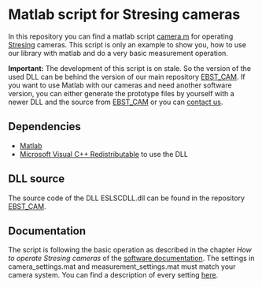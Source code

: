 # Matlab script for Stresing cameras

In this repository you can find a matlab script [camera.m](./camera.m) for operating [Stresing](https://stresing.de) cameras. This script is only an example to show you, how to use our library with matlab and do a very basic measurement operation.

**Important:** The development of this script is on stale. So the version of the used DLL can be behind the version of our main repository [EBST_CAM](https://github.com/Entwicklungsburo-Stresing/EBST_CAM). If you want to use Matlab with our cameras and need another software version, you can either generate the prototype files by yourself with a newer DLL and the source from [EBST_CAM](https://github.com/Entwicklungsburo-Stresing/EBST_CAM) or you can [contact us](mailto:info@stresing.de).

## Dependencies
* [Matlab](https://www.mathworks.com/products/matlab.html)
* [Microsoft Visual C++ Redistributable](https://aka.ms/vs/16/release/vc_redist.x64.exe) to use the DLL

## DLL source
The source code of the DLL ESLSCDLL.dll can be found in the repository [EBST_CAM](https://github.com/Entwicklungsburo-Stresing/EBST_CAM).

## Documentation
The script is following the basic operation as described in the chapter *How to operate Stresing cameras* of the [software documentation](https://entwicklungsburo-stresing.github.io/). The settings in camera_settings.mat and measurement_settings.mat  must match your camera system. You can find a description of every setting [here](https://entwicklungsburo-stresing.github.io/structmeasurement__settings.html).
